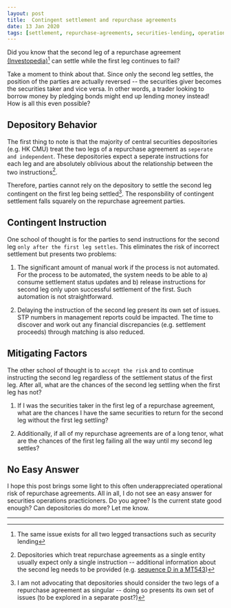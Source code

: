 ```yaml
---
layout: post
title:  Contingent settlement and repurchase agreements
date: 13 Jan 2020
tags: [settlement, repurchase-agreements, securities-lending, operational-risk]
---
```


Did you know that the second leg of a repurchase agreement [(Investopedia)](https://www.investopedia.com/terms/r/repurchaseagreement.asp)[^1] can settle while the first leg continues to fail? 

Take a moment to think about that. Since only the second leg settles, the position of the parties are actually reversed -- the securities giver becomes the securities taker and vice versa. In other words, a trader looking to borrow money by pledging bonds might end up lending money instead! How is all this even possible?

## Depository Behavior

The first thing to note is that the majority of central securities depositories (e.g. HK CMU) treat the two legs of a repurchase agreement as `seperate and independent`. These depositories expect a seperate instructions for each leg and are absolutely oblivious about the relationship between the two instructions[^2]. 

Therefore, parties cannot rely on the depository to settle the second leg contingent on the first leg being settled[^3]. The responsbility of contingent settlement falls squarely on the repurchase agreement parties.

## Contingent Instruction

One school of thought is for the parties to send instructions for the second leg `only after the first leg settles`. This eliminates the risk of incorrect settlement but presents two problems:

1. The significant amount of manual work if the process is not automated. For the process to be automated, the system needs to be able to a) consume settlement status updates and b) release instructions for second leg only upon successful settlement of the first. Such automation is not straightforward.

2. Delaying the instruction of the second leg present its own set of issues. STP numbers in management reports could be impacted. The time to discover and work out any financial discrepancies (e.g. settlement proceeds) through matching is also reduced.   

## Mitigating Factors

The other school of thought is to `accept the risk` and to continue instructing the second leg regardless of the settlement status of the first leg. After all, what are the chances of the second leg settling when the first leg has not? 

1. If I was the securities taker in the first leg of a repurchase agreement, what are the chances I have the same securities to return for the second leg without the first leg settling? 

2. Additionally, if all of my repurchase agreements are of a long tenor, what are the chances of the first leg failing all the way until my second leg settles?

## No Easy Answer

I hope this post brings some light to this often underappreciated operational risk of repurchase agreements. All in all, I do not see an easy answer for securities operations practicioners. Do you agree? Is the current state good enough? Can depositories do more? Let me know.

---

[^1]: The same issue exists for all two legged transactions such as security lending 
[^2]: Depositories which treat repurchase agreements as a single entity usually expect only a single instruction -- additional information about the second leg needs to be provided (e.g. [sequence D in a MT543](https://www.iso20022.org/15022/uhb/finmt543.htm))
[^3]: I am not advocating that depositories should consider the two legs of a repurchase agreement as singular -- doing so presents its own set of issues (to be explored in a separate post?)